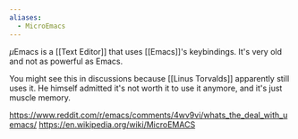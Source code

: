 ```yaml
---
aliases:
  - MicroEmacs
---
```

${ \mu }$Emacs is a [[Text Editor]] that uses [[Emacs]]'s keybindings.
It's very old and not as powerful as Emacs.

You might see this in discussions because [[Linus Torvalds]] apparently still uses it.
He himself admitted it's not worth it to use it anymore, and it's just muscle memory.

https://www.reddit.com/r/emacs/comments/4wv9vi/whats_the_deal_with_uemacs/
https://en.wikipedia.org/wiki/MicroEMACS